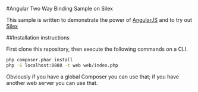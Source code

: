 #Angular Two Way Binding Sample on Silex

This sample is written to demonstrate the power of [AngularJS](https://code.angularjs.org/1.5.0/docs/api) and to try out [Silex](http://silex.sensiolabs.org/)

##Installation instructions

First clone this repository, then execute the following commands on a CLI.

```bash
php composer.phar install
php -S localhost:8888 -t web web/index.php
```

Obviously if you have a global Composer you can use that; if you have another web server you can use that.
